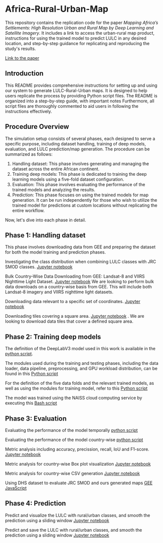 # Africa-Rural-Urban-Map
This repository contains the replication code for the paper *Mapping Africa’s Settlements: High Resolution Urban and Rural Map by Deep Learning and Satellite Imagery*. It includes a link to access the urban-rural map product, instructions for using the trained model to predict LULC in any desired location, and step-by-step guidance for replicating and reproducing the study's results.

[Link to the paper](https://arxiv.org/abs/2411.02935)

## Introduction
This README provides comprehensive instructions for setting up and using our system to generate LULC-Rural-Urban maps. It is designed to help users replicate the process by providing Python script files. The README is organized into a step-by-step guide, with important notes Furthermore, all script files are thoroughly commented to aid users in following the instructions effectively.

## Procedure Overview
The simulation setup consists of several phases, each designed to serve a specific purpose, including dataset handling, training of deep models, evaluation, and LULC prediction/map generation. The procedure can be summarized as follows:

1. Handling dataset: This phase involves generating and managing the dataset across the entire African continent.
2. Training deep models: This phase is dedicated to training the deep learning models using a five-fold dataset configuration.
3. Evaluation: This phase involves evaluating the performance of the trained models and analyzing the results.
4. Prediction: This phase focuses on using the trained models for map generation. It can be run independently for those who wish to utilize the trained model for predictions at custom locations without replicating the entire workflow.
   
Now, let's dive into each phase in detail.

## Phase 1: Handling dataset
This phase involves downloading data from GEE and preparing the dataset for both the model training and prediction phases.

Investigating the class distribution when combining LULC classes with JRC SMOD classes. [Jupyter notebook](https://github.com/AIandGlobalDevelopmentLab/LULC-Rural-Urban/blob/bc7d844c41b1a4a569965480858dc83bfe8f9baf/data_handling/class_dist_esri_full_smod.ipynb)

Bulk Country-Wise Data Downloading from GEE: Landsat-8 and VIIRS Nighttime Light Dataset. [Jupyter notebook](https://github.com/AIandGlobalDevelopmentLab/LULC-Rural-Urban/blob/9a7d934f811bd5b36301862bd0ec04d3d66c906b/data_handling/data_loading_inference.ipynb) We are looking to perform bulk data downloads on a country-wise basis from GEE. This will include both Landsat-8 imagery and VIIRS nighttime light datasets.

Downloading data relevant to a specific set of coordinates. [Jupyter notebook](https://github.com/AIandGlobalDevelopmentLab/LULC-Rural-Urban/blob/99aaebfd492fe72bf8c755a2deb8ba232722d615/data_handling/data_loading_single_tile_from_coords.ipynb)

Downloading tiles covering a square area. [Jupyter notebook](https://github.com/AIandGlobalDevelopmentLab/LULC-Rural-Urban/blob/3be2801b47f078cee1c6b9e2dd4d564d436a672e/data_handling/data_loading_single_tiles_from_list_2013_2022.ipynb) . We are looking to download data tiles that cover a defined square area.


## Phase 2: Training deep models

The definition of the DeepLabV3 model used in this work is available in the [python script](https://github.com/AIandGlobalDevelopmentLab/LULC-Rural-Urban/blob/b61ecf559a21df5db840dfada224eac73e184ddd/training/DeepLabV3_Lightning_ESRI_UrbanRural.py). 

The modules used during the training and testing phases, including the data loader, data pipeline, preprocessing, and GPU workload distribution, can be found in this [Python script](https://github.com/AIandGlobalDevelopmentLab/LULC-Rural-Urban/blob/abaf2c8a0985eaf6504f5fa6b7a6db11032e566f/training/TrainingDataModule_ESRI_UrbanRural.py)

For the definition of the five data folds and the relevant trained models, as well as using the modules for training model, refer to this [Python script](https://github.com/AIandGlobalDevelopmentLab/LULC-Rural-Urban/blob/abaf2c8a0985eaf6504f5fa6b7a6db11032e566f/training/Training_Lightning_ESRI_UrbanRural.py)

The model was trained using the NAISS cloud computing service by executing this [Bash script](https://github.com/AIandGlobalDevelopmentLab/LULC-Rural-Urban/blob/7da77dd2b99a1e4ea74a1324a4d42ce1b7bbbb4e/training/lightning_deeplabv3_train_esri_urban_rural.sh)

## Phase 3: Evaluation
Evaluating the performance of the model temporally [python script](https://github.com/AIandGlobalDevelopmentLab/Africa-Rural-Urban-Map/blob/f61a0086302931e9da7783edf5e3051c244b4fb5/evaluation/Testing_Lightning_ESRI_UrbanRural_2018to2022.py)

Evaluating the performance of the model country-wise [python script](https://github.com/AIandGlobalDevelopmentLab/Africa-Rural-Urban-Map/blob/f61a0086302931e9da7783edf5e3051c244b4fb5/evaluation/Testing_Lightning_ESRI_UrbanRural_CountryWise.py)

Metric analysis including accuracy, precission, recall, IoU and F1-score. [Jupyter notebook](https://github.com/AIandGlobalDevelopmentLab/Africa-Rural-Urban-Map/blob/56bdf6d0dc3be89b541096ca3e7e8ee7c0b4d148/evaluation/Metric%20Analysis%20-%20Landcover%20Prediction_ESRI_UrbanRural_Africa.ipynb)

Metric analysis for country-wise Box plot visualization [Jupyter notebook](https://github.com/AIandGlobalDevelopmentLab/Africa-Rural-Urban-Map/blob/21f08e5f511faa1e2f23fd46ba1a1015ea94b851/evaluation/Metric%20Analysis%20-%20Landcover%20Prediction_ESRI_UrbanRural_Country_Boxplot.ipynb)

Metric analysis for country-wise CSV generation [Jupyter notebook](https://github.com/AIandGlobalDevelopmentLab/Africa-Rural-Urban-Map/blob/21f08e5f511faa1e2f23fd46ba1a1015ea94b851/evaluation/Metric%20Analysis%20-%20Landcover%20Prediction_ESRI_UrbanRural_Country_ToCSV.ipynb)

Using DHS dataset to evaluate JRC SMOD and ours generated maps [GEE JavaScript](https://github.com/AIandGlobalDevelopmentLab/Africa-Rural-Urban-Map/blob/206c36b43a442cb355e57f00a06ea636e0fce02f/evaluation/DHS_evaluate.js)

## Phase 4: Prediction
Predict and visualize the LULC with rural/urban classes, and smooth the prediction using a sliding window [Jupyter notebook](https://github.com/AIandGlobalDevelopmentLab/Africa-Rural-Urban-Map/blob/046b9daa327ef4703df9e7445d51ff0816150f46/prediction/Visualize_Prediction_ESRI_UrbanRural_Smoothened_plot.ipynb)

Predict and save the LULC with rural/urban classes, and smooth the prediction using a sliding window [Jupyter notebook](https://github.com/AIandGlobalDevelopmentLab/Africa-Rural-Urban-Map/blob/046b9daa327ef4703df9e7445d51ff0816150f46/prediction/Visualize_Prediction_ESRI_UrbanRural_Smoothened_save.ipynb)


